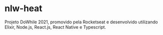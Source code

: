 # nlw-heat
Projeto DoWhile 2021, promovido pela Rocketseat e desenvolvido utilizando Elixir, Node.js, React.js, React Native e Typescript.
